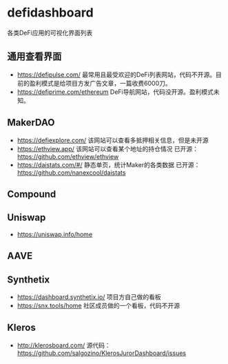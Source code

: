 # defidashboard
各类DeFi应用的可视化界面列表
## 通用查看界面
- https://defipulse.com/ 最常用且最受欢迎的DeFi列表网站，代码不开源。目前的盈利模式是给项目方发广告文章，一篇收费6000刀。
- https://defiprime.com/ethereum DeFi导航网站，代码没开源。盈利模式未知。
## MakerDAO
- https://defiexplore.com/ 该网站可以查看多抵押相关信息，但是未开源
- https://ethview.app/ 该网站可以查看某个地址的持仓情况 已开源：https://github.com/ethview/ethview
- https://daistats.com/#/ 静态单页，统计Maker的各类数据 已开源：https://github.com/nanexcool/daistats
## Compound
## Uniswap
- https://uniswap.info/home
## AAVE
## Synthetix
- https://dashboard.synthetix.io/ 项目方自己做的看板
- https://snx.tools/home 社区成员做的一个看板，代码不开源
## Kleros
- http://klerosboard.com/ 源代码：https://github.com/salgozino/KlerosJurorDashboard/issues
